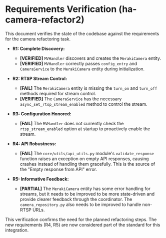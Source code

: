# Requirements Verification (ha-camera-refactor2)

This document verifies the state of the codebase against the requirements for the camera refactoring task.

- **R1: Complete Discovery:**
  - **[VERIFIED]** `MVHandler` discovers and creates the `MerakiCamera` entity.
  - **[VERIFIED]** `MVHandler` correctly passes `config_entry` and `CameraService` to the `MerakiCamera` entity during initialization.

- **R2: RTSP Stream Control:**
  - **[FAIL]** The `MerakiCamera` entity is missing the `turn_on` and `turn_off` methods required for stream control.
  - **[VERIFIED]** The `CameraService` has the necessary `async_set_rtsp_stream_enabled` method to control the stream.

- **R3: Configuration Honored:**
  - **[FAIL]** The `MVHandler` does not currently check the `rtsp_stream_enabled` option at startup to proactively enable the stream.

- **R4: API Robustness:**
  - **[FAIL]** The `core/utils/api_utils.py` module's `validate_response` function raises an exception on empty API responses, causing crashes instead of handling them gracefully. This is the source of the "Empty response from API" error.

- **R5: Informative Feedback:**
  - **[PARTIAL]** The `MerakiCamera` entity has some error handling for streams, but it needs to be improved to be more state-driven and provide clearer feedback through the coordinator. The `camera_repository.py` also needs to be improved to handle non-RTSP URLs.

This verification confirms the need for the planned refactoring steps. The new requirements (R4, R5) are now considered part of the standard for this integration.
